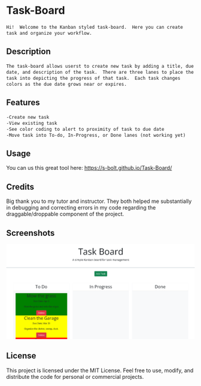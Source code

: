 # Task-Board
    Hi!  Welcome to the Kanban styled task-board.  Here you can create task and organize your workflow.

## Description
    The task-board allows userst to create new task by adding a title, due date, and description of the task.  There are three lanes to place the task into depicting the progress of that task.  Each task changes colors as the due date grows near or expires.

## Features
    -Create new task
    -View existing task
    -See color coding to alert to proximity of task to due date
    -Move task into To-do, In-Progress, or Done lanes (not working yet)

## Usage
You can us this great tool here: https://s-bolt.github.io/Task-Board/

## Credits
Big thank you to my tutor and instructor. 
They both helped me substantially in debugging and correcting errors in my code regarding the draggable/droppable component of the project.

## Screenshots

![Website Screenshot](./assets/images/Screenshot%202024-03-25%20171825.png)

 ## License

 This project is licensed under the MIT License. Feel free to use, modify, and distribute the code for personal or commercial projects.